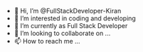 - 👋 Hi, I’m @FullStackDeveloper-Kiran
- 👀 I’m interested in coding and developing
- 🌱 I’m currently as Full Stack Developer
- 💞️ I’m looking to collaborate on ...
- 📫 How to reach me ...

<!---
FullStackDeveloper-Kiran/FullStackDeveloper-Kiran is a ✨ special ✨ repository because its `README.md` (this file) appears on your GitHub profile.
You can click the Preview link to take a look at your changes.
--->

